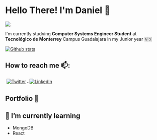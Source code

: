 # Hello There! I'm Daniel 👋 
![](https://komarev.com/ghpvc/?username=danielvelara&color=red)

<!--
<p align="center">
   <img src="https://media.giphy.com/media/WUlplcMpOCEmTGBtBW/giphy.gif" width="30"> 
   Full Stack | System Design | Micro Services | Competetive Programming | Machine Learning   
   <img src="https://media.giphy.com/media/WUlplcMpOCEmTGBtBW/giphy.gif" width="30">
</p>
-->



I'm currently studying **Computer Systems Engineer Student** at **Tecnológico de Monterrey** Campus Guadalajara in my Junior year 🇲🇽

[![Github stats](https://github-readme-stats.vercel.app/api?username=danielvelara&count_private=true&show_icons=true)](https://github.com/anuraghazra/github-readme-stats)





<!--
[![ReadMe Card](https://github-readme-stats.vercel.app/api/pin/?username=anuraghazra&repo=github-readme-stats)](https://github.com/anuraghazra/github-readme-stats)
-->

## How to reach me 📫:
<p align="left">
  <a href="https://twitter.com/danielvelara">
    <img src="https://raw.githubusercontent.com/MikeCodesDotNET/MikeCodesDotNET/a8abbf37441f3253f74ea255a47f289208d7568c/Resources/twitter.svg" alt="Twitter" style="vertical-align:top; margin:4px">
  </a>  

  <a href="https://www.linkedin.com/in/danielvelara/">
    <img src="https://raw.githubusercontent.com/MikeCodesDotNET/MikeCodesDotNET/a8abbf37441f3253f74ea255a47f289208d7568c/Resources/linkedIn.svg" alt="LinkedIn" style="vertical-align:top; margin:4px">
  </a>

<!--
  <a href="https://www.instagram.com/danielvelara/">
    <img src="https://raw.githubusercontent.com/MikeCodesDotNET/MikeCodesDotNET/a8abbf37441f3253f74ea255a47f289208d7568c/Resources/instagram.svg" alt="Instagram" style="vertical-align:top; margin:4px">
  </a>
-->
<!--
  <a href="https://www.meetup.com/members/186160064/">
    <img src="https://raw.githubusercontent.com/MikeCodesDotNET/MikeCodesDotNET/a8abbf37441f3253f74ea255a47f289208d7568c/Resources/meetup.svg" alt="Meetup" style="vertical-align:top; margin:4px">
  </a>
-->
<!--
   <a href="https://marketplace.visualstudio.com/publishers/MikeJames">
    <img src="https://raw.githubusercontent.com/MikeCodesDotNET/MikeCodesDotNET/a8abbf37441f3253f74ea255a47f289208d7568c/Resources/visualStudioExtensions.svg" alt="VS Marketplace" style="vertical-align:top; margin:4px">
  </a>
-->
<!--
 <a href="https://www.youtube.com/c/MichaelJames6/">
    <img src="https://raw.githubusercontent.com/MikeCodesDotNET/MikeCodesDotNET/a8abbf37441f3253f74ea255a47f289208d7568c/Resources/youTube.svg" alt="Youtube" style="vertical-align:top; margin:4px">
  </a>
</p>
-->

## Portfolio 💼


<!--

## Fun fact ⚡
## I’m currently working on 🔭
-->
## 🌱 I’m currently learning
- MongoDB
- React

